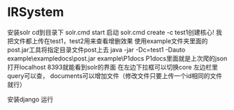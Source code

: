 # IRSystem

安装solr
cd到目录下
solr.cmd start 启动
solr.cmd create -c test1创建核心!
我把文件都上传在test1，test2用来查看增删效果
使用example文件夹里面的post.jar工具将指定目录文件post上去
java -jar -Dc=test1 -Dauto example\exampledocs\post.jar example\P1docs
P1docs里面就是上次爬的json
打开localhost 8393就能看到solr的界面
在左边下拉框可以切换core
左边栏里query可以查， documents可以增加文件（修改文件只要上传一个id相同的文件就行）

安装django
运行
